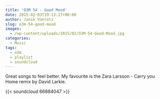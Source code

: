 ```yaml
---
title: 'O3M 54 - Good Mood'
date: 2015-02-03T19:13:27+00:00
author: Janik Vonrotz
slug: o3m-54-good-mood
images:
  - /wp-content/uploads/2015/02/O3M-54-Good-Mood.jpg
categories:
  - Music
tags:
  - o3m
  - playlist
  - soundcloud
---
```

Great songs to feel better. My favourite is the Zara Larsson - Carry you Home remix by David Larkie.

{{< soundcloud 66884047 >}}